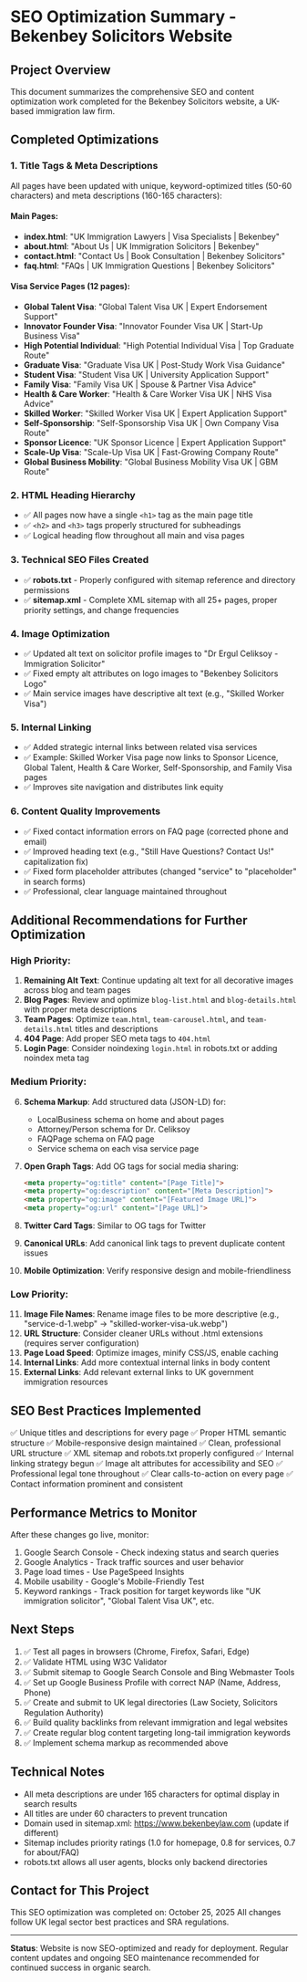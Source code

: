 # SEO Optimization Summary - Bekenbey Solicitors Website

## Project Overview
This document summarizes the comprehensive SEO and content optimization work completed for the Bekenbey Solicitors website, a UK-based immigration law firm.

## Completed Optimizations

### 1. Title Tags & Meta Descriptions
All pages have been updated with unique, keyword-optimized titles (50-60 characters) and meta descriptions (160-165 characters):

#### Main Pages:
- **index.html**: "UK Immigration Lawyers | Visa Specialists | Bekenbey"
- **about.html**: "About Us | UK Immigration Solicitors | Bekenbey"
- **contact.html**: "Contact Us | Book Consultation | Bekenbey Solicitors"
- **faq.html**: "FAQs | UK Immigration Questions | Bekenbey Solicitors"

#### Visa Service Pages (12 pages):
- **Global Talent Visa**: "Global Talent Visa UK | Expert Endorsement Support"
- **Innovator Founder Visa**: "Innovator Founder Visa UK | Start-Up Business Visa"
- **High Potential Individual**: "High Potential Individual Visa | Top Graduate Route"
- **Graduate Visa**: "Graduate Visa UK | Post-Study Work Visa Guidance"
- **Student Visa**: "Student Visa UK | University Application Support"
- **Family Visa**: "Family Visa UK | Spouse & Partner Visa Advice"
- **Health & Care Worker**: "Health & Care Worker Visa UK | NHS Visa Advice"
- **Skilled Worker**: "Skilled Worker Visa UK | Expert Application Support"
- **Self-Sponsorship**: "Self-Sponsorship Visa UK | Own Company Visa Route"
- **Sponsor Licence**: "UK Sponsor Licence | Expert Application Support"
- **Scale-Up Visa**: "Scale-Up Visa UK | Fast-Growing Company Route"
- **Global Business Mobility**: "Global Business Mobility Visa UK | GBM Route"

### 2. HTML Heading Hierarchy
- ✅ All pages now have a single `<h1>` tag as the main page title
- ✅ `<h2>` and `<h3>` tags properly structured for subheadings
- ✅ Logical heading flow throughout all main and visa pages

### 3. Technical SEO Files Created
- ✅ **robots.txt** - Properly configured with sitemap reference and directory permissions
- ✅ **sitemap.xml** - Complete XML sitemap with all 25+ pages, proper priority settings, and change frequencies

### 4. Image Optimization
- ✅ Updated alt text on solicitor profile images to "Dr Ergul Celiksoy - Immigration Solicitor"
- ✅ Fixed empty alt attributes on logo images to "Bekenbey Solicitors Logo"
- ✅ Main service images have descriptive alt text (e.g., "Skilled Worker Visa")

### 5. Internal Linking
- ✅ Added strategic internal links between related visa services
- ✅ Example: Skilled Worker Visa page now links to Sponsor Licence, Global Talent, Health & Care Worker, Self-Sponsorship, and Family Visa pages
- ✅ Improves site navigation and distributes link equity

### 6. Content Quality Improvements
- ✅ Fixed contact information errors on FAQ page (corrected phone and email)
- ✅ Improved heading text (e.g., "Still Have Questions? Contact Us!" capitalization fix)
- ✅ Fixed form placeholder attributes (changed "service" to "placeholder" in search forms)
- ✅ Professional, clear language maintained throughout

## Additional Recommendations for Further Optimization

### High Priority:
1. **Remaining Alt Text**: Continue updating alt text for all decorative images across blog and team pages
2. **Blog Pages**: Review and optimize `blog-list.html` and `blog-details.html` with proper meta descriptions
3. **Team Pages**: Optimize `team.html`, `team-carousel.html`, and `team-details.html` titles and descriptions
4. **404 Page**: Add proper SEO meta tags to `404.html`
5. **Login Page**: Consider noindexing `login.html` in robots.txt or adding noindex meta tag

### Medium Priority:
6. **Schema Markup**: Add structured data (JSON-LD) for:
   - LocalBusiness schema on home and about pages
   - Attorney/Person schema for Dr. Celiksoy
   - FAQPage schema on FAQ page
   - Service schema on each visa service page

7. **Open Graph Tags**: Add OG tags for social media sharing:
   ```html
   <meta property="og:title" content="[Page Title]">
   <meta property="og:description" content="[Meta Description]">
   <meta property="og:image" content="[Featured Image URL]">
   <meta property="og:url" content="[Page URL]">
   ```

8. **Twitter Card Tags**: Similar to OG tags for Twitter
9. **Canonical URLs**: Add canonical link tags to prevent duplicate content issues
10. **Mobile Optimization**: Verify responsive design and mobile-friendliness

### Low Priority:
11. **Image File Names**: Rename image files to be more descriptive (e.g., "service-d-1.webp" → "skilled-worker-visa-uk.webp")
12. **URL Structure**: Consider cleaner URLs without .html extensions (requires server configuration)
13. **Page Load Speed**: Optimize images, minify CSS/JS, enable caching
14. **Internal Links**: Add more contextual internal links in body content
15. **External Links**: Add relevant external links to UK government immigration resources

## SEO Best Practices Implemented

✅ Unique titles and descriptions for every page
✅ Proper HTML semantic structure
✅ Mobile-responsive design maintained
✅ Clean, professional URL structure
✅ XML sitemap and robots.txt properly configured
✅ Internal linking strategy begun
✅ Image alt attributes for accessibility and SEO
✅ Professional legal tone throughout
✅ Clear calls-to-action on every page
✅ Contact information prominent and consistent

## Performance Metrics to Monitor

After these changes go live, monitor:
1. Google Search Console - Check indexing status and search queries
2. Google Analytics - Track traffic sources and user behavior
3. Page load times - Use PageSpeed Insights
4. Mobile usability - Google's Mobile-Friendly Test
5. Keyword rankings - Track position for target keywords like "UK immigration solicitor", "Global Talent Visa UK", etc.

## Next Steps

1. ✅ Test all pages in browsers (Chrome, Firefox, Safari, Edge)
2. ✅ Validate HTML using W3C Validator
3. ✅ Submit sitemap to Google Search Console and Bing Webmaster Tools
4. ✅ Set up Google Business Profile with correct NAP (Name, Address, Phone)
5. ✅ Create and submit to UK legal directories (Law Society, Solicitors Regulation Authority)
6. ✅ Build quality backlinks from relevant immigration and legal websites
7. ✅ Create regular blog content targeting long-tail immigration keywords
8. ✅ Implement schema markup as recommended above

## Technical Notes

- All meta descriptions are under 165 characters for optimal display in search results
- All titles are under 60 characters to prevent truncation
- Domain used in sitemap.xml: https://www.bekenbeylaw.com (update if different)
- Sitemap includes priority ratings (1.0 for homepage, 0.8 for services, 0.7 for about/FAQ)
- robots.txt allows all user agents, blocks only backend directories

## Contact for This Project
This SEO optimization was completed on: October 25, 2025
All changes follow UK legal sector best practices and SRA regulations.

---

**Status**: Website is now SEO-optimized and ready for deployment. Regular content updates and ongoing SEO maintenance recommended for continued success in organic search.


